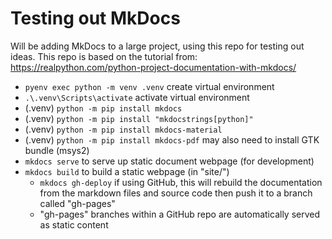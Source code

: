 # Testing out MkDocs

Will be adding MkDocs to a large project, using this repo for testing out ideas.
This repo is based on the tutorial from: <https://realpython.com/python-project-documentation-with-mkdocs/>

- `pyenv exec python -m venv .venv` create virtual environment
- `.\.venv\Scripts\activate` activate virtual environment
- (.venv) `python -m pip install mkdocs`
- (.venv) `python -m pip install "mkdocstrings[python]"`
- (.venv) `python -m pip install mkdocs-material`
- (.venv) `python -m pip install mkdocs-pdf` may also need to install GTK bundle (msys2)
- `mkdocs serve` to serve up static document webpage (for development)
- `mkdocs build` to build a static webpage (in "site/")
  - `mkdocs gh-deploy` if using GitHub, this will rebuild the
  documentation from the markdown files and source code then
  push it to a branch called "gh-pages"
  - "gh-pages" branches within a GitHub repo are automatically
  served as static content

